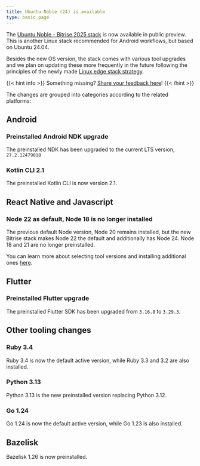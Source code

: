 ```yaml
---
title: Ubuntu Noble (24) is available
type: basic_page
---
```


The [Ubuntu Noble - Bitrise 2025 stack](https://stacks.bitrise.io/stack_reports/ubuntu-noble-24.04-bitrise-2025/) is now available in public preview. This is another Linux stack recommended for Android workflows, but based on Ubuntu 24.04.

Besides the new OS version, the stack comes with various tool upgrades and we plan on updating these more frequently in the future following the principles of the newly made [Linux edge stack strategy](TODO).

{{< hint info >}}
Something missing? [Share your feedback here](https://github.com/bitrise-io/stacks/discussions/252)!
{{< /hint >}}

The changes are grouped into categories according to the related platforms:

## Android

### Preinstalled Android NDK upgrade

The preinstalled NDK has been upgraded to the current LTS version, `27.2.12479018`

### Kotlin CLI 2.1

The preinstalled Kotlin CLI is now version 2.1.

## React Native and Javascript

### Node 22 as default, Node 18 is no longer installed

The previous default Node version, Node 20 remains installed, but the new Bitrise stack makes Node 22 the default and additionally has Node 24. Node 18 and 21 are no longer preinstalled.

You can learn more about selecting tool versions and installing additional ones [here](https://stacks.bitrise.io/tips/tool-versions/).

## Flutter

### Preinstalled Flutter upgrade

The preinstalled Flutter SDK has been upgraded from `3.16.8` to `3.29.3`.

## Other tooling changes

### Ruby 3.4

Ruby 3.4 is now the default active version, while Ruby 3.3 and 3.2 are also installed.

### Python 3.13

Python 3.13 is the new preinstalled version replacing Python 3.12.

### Go 1.24

Go 1.24 is now the default active version, while Go 1.23 is also installed.

## Bazelisk

Bazelisk 1.26 is now preinstalled.
